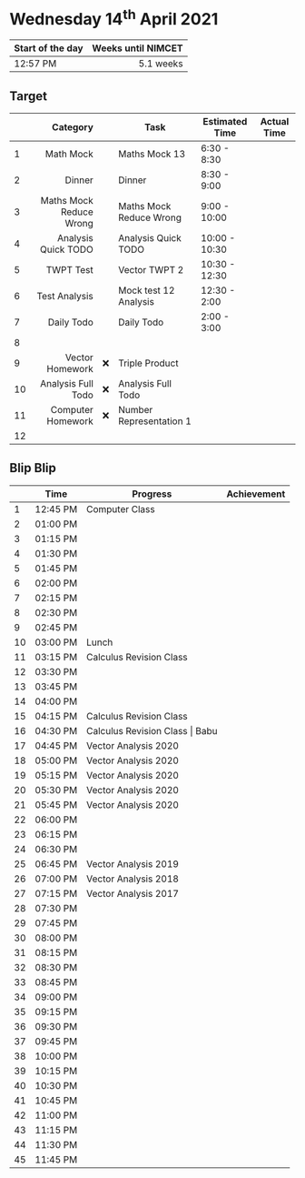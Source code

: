 # Wednesday 14<sup>th</sup> April 2021

| Start of the day | Weeks until NIMCET |
| ---------------- | -----------------: |
| 12:57 PM | 5.1 weeks |

## Target
|  |Category|      |Task| Estimated Time | Actual Time |
| - | -: | - | - | - | - |
| 1 |                   Math Mock   |          |   Maths Mock 13                |   6:30 - 8:30      |         |
| 2 |                      Dinner   |          |   Dinner                       |   8:30 - 9:00      |         |
| 3 |     Maths Mock Reduce Wrong   |          |   Maths Mock Reduce Wrong      |   9:00 - 10:00     |         |
| 4 |         Analysis Quick TODO   |          |   Analysis Quick TODO          |   10:00 - 10:30    |         |
| 5 |                   TWPT Test   |          |   Vector TWPT 2                |   10:30 - 12:30    |         |
| 6 |               Test Analysis   |          |   Mock test 12 Analysis        |   12:30 - 2:00     |         |
| 7 |                  Daily Todo   |          |   Daily Todo                   |   2:00 - 3:00      |       |
| 8 |                               |          |                                |                    |     |
| 9 |             Vector Homework   |    ❌     |   Triple Product               |                    |       |
| 10 |          Analysis Full Todo   |    ❌     |   Analysis Full Todo           |                    |       |
| 11 |   Computer Homework   |   ❌   |   Number Representation 1   |      |       |
| 12 |                               |          |                                |                    |       |


## Blip Blip

| |Time|Progress| Achievement   |
| - | - | - | - |
| 1 | 12:45 PM | Computer Class | |
| 2 | 01:00 PM | | |
| 3 | 01:15 PM | | |
| 4 | 01:30 PM | | |
| 5 | 01:45 PM | | |
| 6 | 02:00 PM | | |
| 7 | 02:15 PM | | |
| 8 | 02:30 PM | | |
| 9 | 02:45 PM | | |
| 10 | 03:00 PM | Lunch | |
| 11 | 03:15 PM | Calculus Revision Class | |
| 12 | 03:30 PM | | |
| 13 | 03:45 PM | | |
| 14 | 04:00 PM | | |
| 15 | 04:15 PM | Calculus Revision Class | |
| 16 | 04:30 PM | Calculus Revision Class \| Babu | |
| 17 | 04:45 PM | Vector Analysis 2020            | |
| 18 | 05:00 PM | Vector Analysis 2020 | |
| 19 | 05:15 PM | Vector Analysis 2020 | |
| 20 | 05:30 PM | Vector Analysis 2020 | |
| 21 | 05:45 PM | Vector Analysis 2020 | |
| 22 | 06:00 PM | | |
| 23 | 06:15 PM | | |
| 24 | 06:30 PM | | |
| 25 | 06:45 PM | Vector Analysis 2019 | |
| 26 | 07:00 PM | Vector Analysis 2018 | |
| 27 | 07:15 PM | Vector Analysis 2017 | |
| 28 | 07:30 PM | | |
| 29 | 07:45 PM | | |
| 30 | 08:00 PM | | |
| 31 | 08:15 PM | | |
| 32 | 08:30 PM | | |
| 33 | 08:45 PM | | |
| 34 | 09:00 PM | | |
| 35 | 09:15 PM | | |
| 36 | 09:30 PM | | |
| 37 | 09:45 PM | | |
| 38 | 10:00 PM | | |
| 39 | 10:15 PM | | |
| 40 | 10:30 PM | | |
| 41 | 10:45 PM | | |
| 42 | 11:00 PM | | |
| 43 | 11:15 PM | | |
| 44 | 11:30 PM | | |
| 45 | 11:45 PM | | |

